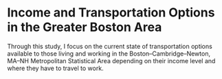 # Income and Transportation Options in the Greater Boston Area
Through this study, I focus on the current state of transportation options available to those living and working in the Boston–Cambridge–Newton, MA–NH Metropolitan Statistical Area depending on their income level and where they have to travel to work.
